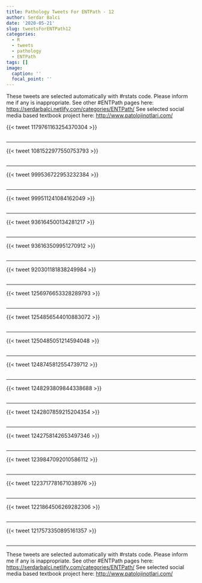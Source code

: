 ```yaml
---
title: Pathology Tweets For ENTPath - 12
author: Serdar Balci
date: '2020-05-21'
slug: tweetsForENTPath12
categories:
  - R
  - tweets
  - pathology
  - ENTPath
tags: []
image:
  caption: ''
  focal_point: ''
---
```



These tweets are selected automatically with #rstats code. Please inform me if any is inappropriate.
See other #ENTPath pages here: https://serdarbalci.netlify.com/categories/ENTPath/ 
See selected social media based textbook project here: http://www.patolojinotlari.com/

{{< tweet 1179761163254370304 >}}
<br>
<br>
<hr>
{{< tweet 1081522977550753793 >}}
<br>
<br>
<hr>
{{< tweet 999536722953232384 >}}
<br>
<br>
<hr>
{{< tweet 999511241084162049 >}}
<br>
<br>
<hr>
{{< tweet 936164500134281217 >}}
<br>
<br>
<hr>
{{< tweet 936163509951270912 >}}
<br>
<br>
<hr>
{{< tweet 920301181838249984 >}}
<br>
<br>
<hr>
{{< tweet 1256976653328289793 >}}
<br>
<br>
<hr>
{{< tweet 1254856544010883072 >}}
<br>
<br>
<hr>
{{< tweet 1250485051214594048 >}}
<br>
<br>
<hr>
{{< tweet 1248745812554739712 >}}
<br>
<br>
<hr>
{{< tweet 1248293809844338688 >}}
<br>
<br>
<hr>
{{< tweet 1242807859215204354 >}}
<br>
<br>
<hr>
{{< tweet 1242758142653497346 >}}
<br>
<br>
<hr>
{{< tweet 1239847092010586112 >}}
<br>
<br>
<hr>
{{< tweet 1223717781671038976 >}}
<br>
<br>
<hr>
{{< tweet 1221864506269282306 >}}
<br>
<br>
<hr>
{{< tweet 1217573350895161357 >}}
<br>
<br>
<hr>


These tweets are selected automatically with #rstats code. Please inform me if any is inappropriate.
See other #ENTPath pages here: https://serdarbalci.netlify.com/categories/ENTPath/ 
See selected social media based textbook project here: http://www.patolojinotlari.com/
